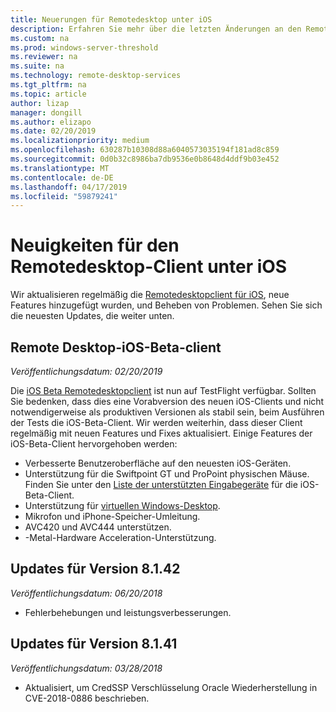 ```yaml
---
title: Neuerungen für Remotedesktop unter iOS
description: Erfahren Sie mehr über die letzten Änderungen an den Remotedesktopclient für iOS
ms.custom: na
ms.prod: windows-server-threshold
ms.reviewer: na
ms.suite: na
ms.technology: remote-desktop-services
ms.tgt_pltfrm: na
ms.topic: article
author: lizap
manager: dongill
ms.author: elizapo
ms.date: 02/20/2019
ms.localizationpriority: medium
ms.openlocfilehash: 630287b10308d88a6040573035194f181ad8c859
ms.sourcegitcommit: 0d0b32c8986ba7db9536e0b8648d4ddf9b03e452
ms.translationtype: MT
ms.contentlocale: de-DE
ms.lasthandoff: 04/17/2019
ms.locfileid: "59879241"
---
```

# <a name="whats-new-for-the-remote-desktop-client-on-ios"></a>Neuigkeiten für den Remotedesktop-Client unter iOS

Wir aktualisieren regelmäßig die [Remotedesktopclient für iOS](remote-desktop-ios.md), neue Features hinzugefügt wurden, und Beheben von Problemen. Sehen Sie sich die neuesten Updates, die weiter unten.

## <a name="remote-desktop-ios-beta-client"></a>Remote Desktop-iOS-Beta-client
*Veröffentlichungsdatum: 02/20/2019*

Die [iOS Beta Remotedesktopclient](remote-desktop-ios.md#download-the-remote-desktop-ios-beta-client) ist nun auf TestFlight verfügbar. Sollten Sie bedenken, dass dies eine Vorabversion des neuen iOS-Clients und nicht notwendigerweise als produktiven Versionen als stabil sein, beim Ausführen der Tests die iOS-Beta-Client. Wir werden weiterhin, dass dieser Client regelmäßig mit neuen Features und Fixes aktualisiert. Einige Features der iOS-Beta-Client hervorgehoben werden:

- Verbesserte Benutzeroberfläche auf den neuesten iOS-Geräten.
- Unterstützung für die Swiftpoint GT und ProPoint physischen Mäuse. Finden Sie unter den [Liste der unterstützten Eingabegeräte](remote-desktop-ios.md#supported-input-devices) für die iOS-Beta-Client.
- Unterstützung für [virtuellen Windows-Desktop](https://aka.ms/wvd).
- Mikrofon und iPhone-Speicher-Umleitung.
- AVC420 und AVC444 unterstützen.
- -Metal-Hardware Acceleration-Unterstützung.

## <a name="updates-for-version-8142"></a>Updates für Version 8.1.42
*Veröffentlichungsdatum: 06/20/2018*

- Fehlerbehebungen und leistungsverbesserungen.

## <a name="updates-for-version-8141"></a>Updates für Version 8.1.41
*Veröffentlichungsdatum: 03/28/2018*

- Aktualisiert, um CredSSP Verschlüsselung Oracle Wiederherstellung in CVE-2018-0886 beschrieben.
 
